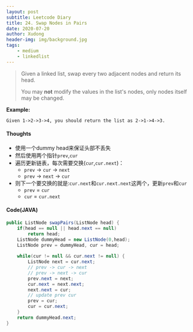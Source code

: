 ```yaml
---
layout: post
subtitle: Leetcode Diary
title: 24. Swap Nodes in Pairs
date: 2020-07-20
author: Xudong
header-img: img/background.jpg
tags: 
    - medium
    - linkedlist
---
```


>Given a linked list, swap every two adjacent nodes and return its head.
>
> You may **not** modify the values in the list's nodes, only nodes itself may be changed.

**Example:**

```
Given 1->2->3->4, you should return the list as 2->1->4->3.
```

#### Thoughts

- 使用一个dummy head来保证头部不丢失
- 然后使用两个指针`prev`,`cur`
- 遍历更新链表，每次需要交换(`cur`,`cur.next`)：
  - `prev` -> `cur` -> `next`
  - `prev` -> `next` -> `cur`
- 则下一个要交换的就是:`cur.next`和`cur.next.next`这两个，更新`prev`和`cur`
  - `prev` = `cur`
  - `cur` = `cur.next`

#### Code(JAVA)

```java
public ListNode swapPairs(ListNode head) {
    if(head == null || head.next == null)
        return head;
    ListNode dummyHead = new ListNode(0,head);
    ListNode prev = dummyHead, cur = head;
    
    while(cur != null && cur.next != null) {
        ListNode next = cur.next;
        // prev -> cur -> next
        // prev -> next -> cur
        prev.next = next;
        cur.next = next.next;
        next.next = cur;
        // update prev cur
        prev = cur;
        cur = cur.next;
    }
    return dummyHead.next;
}
```


<script type="text/javascript" src="https://xudongliuharold.github.io/js/latex-math.js?config=default"></script>
